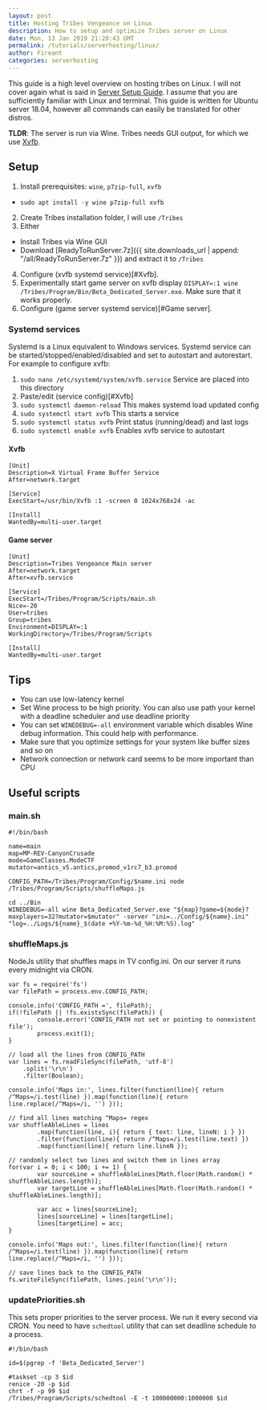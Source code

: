 ```yaml
---
layout: post
title: Hosting Tribes Vengeance on Linux
description: How to setup and optimize Tribes server on Linux
date: Mon, 13 Jan 2019 21:28:43 GMT
permalink: /tutorials/serverhosting/linux/
author: Fireant
categories: serverhosting
---
```


This guide is a high level overview on hosting tribes on Linux. I will not cover again what is said in [Server Setup Guide](/tutorials/serverhosting/serversetup/). I assume that you are sufficiently familiar with Linux and terminal. This guide is written for Ubuntu server 18.04, however all commands can easily be translated for other distros.

**TLDR**: The server is run via Wine. Tribes needs GUI output, for which we use [Xvfb](https://en.wikipedia.org/wiki/Xvfb).

## Setup

1. Install prerequisites: `wine`, `p7zip-full`, `xvfb`
  - `sudo apt install -y wine p7zip-full xvfb`
2. Create Tribes installation folder, I will use `/Tribes`
3. Either
  - Install Tribes via Wine GUI
  - Download [ReadyToRunServer.7z]({{ site.downloads_url | append: "/all/ReadyToRunServer.7z" }}) and extract it to `/Tribes`
4. Configure (xvfb systemd service)[#Xvfb].
5. Experimentally start game server on xvfb display `DISPLAY=:1 wine /Tribes/Program/Bin/Beta_Dedicated_Server.exe`. Make sure that it works properly.
5. Configure (game server systemd service)[#Game server].

### Systemd services

Systemd is a Linux equivalent to Windows services. Systemd service can be started/stopped/enabled/disabled and set to autostart and autorestart. For example to configure xvfb:

1. `sudo nano /etc/systemd/system/xvfb.service` Service are placed into this directory
2. Paste/edit (service config)[#Xvfb]
3. `sudo systemctl daemon-reload` This makes systemd load updated config
4. `sudo systemctl start xvfb` This starts a service
5. `sudo systemctl status xvfb` Print status (running/dead) and last logs
6. `sudo systemctl enable xvfb` Enables xvfb service to autostart

#### Xvfb
```
[Unit]
Description=X Virtual Frame Buffer Service
After=network.target

[Service]
ExecStart=/usr/bin/Xvfb :1 -screen 0 1024x768x24 -ac

[Install]
WantedBy=multi-user.target
```

#### Game server
```
[Unit]
Description=Tribes Vengeance Main server
After=network.target
After=xvfb.service

[Service]
ExecStart=/Tribes/Program/Scripts/main.sh
Nice=-20
User=tribes
Group=tribes
Environment=DISPLAY=:1
WorkingDirectory=/Tribes/Program/Scripts

[Install]
WantedBy=multi-user.target
```

## Tips

* You can use low-latency kernel
* Set Wine process to be high priority. You can also use path your kernel with a deadline scheduler and use deadline priority
* You can set `WINEDEBUG=-all` environment variable which disables Wine debug information. This could help with performance.
* Make sure that you optimize settings for your system like buffer sizes and so on
* Network connection or network card seems to be more important than CPU

## Useful scripts

### main.sh
```
#!/bin/bash

name=main
map=MP-REV-CanyonCrusade
mode=GameClasses.ModeCTF
mutator=antics_v5.antics,promod_v1rc7_b3.promod

CONFIG_PATH=/Tribes/Program/Config/$name.ini node /Tribes/Program/Scripts/shuffleMaps.js

cd ../Bin
WINEDEBUG=-all wine Beta_Dedicated_Server.exe "${map}?game=${mode}?maxplayers=32?mutator=$mutator" -server "ini=../Config/${name}.ini" "log=../Logs/${name}_$(date +%Y-%m-%d_%H:%M:%S).log"
```

### shuffleMaps.js
NodeJs utility that shuffles maps in TV config.ini. On our server it runs every midnight via CRON.

```
var fs = require('fs')
var filePath = process.env.CONFIG_PATH;

console.info('CONFIG_PATH =', filePath);
if(!filePath || !fs.existsSync(filePath)) {
        console.error('CONFIG_PATH not set or pointing to nonexistent file');
        process.exit(1);
}

// load all the lines from CONFIG_PATH
var lines = fs.readFileSync(filePath, 'utf-8')
    .split('\r\n')
    .filter(Boolean);

console.info('Maps in:', lines.filter(function(line){ return /^Maps=/i.test(line) }).map(function(line){ return line.replace(/^Maps=/i, '') }));

// find all lines matching ^Maps= regex
var shuffleAbleLines = lines
        .map(function(line, i){ return { text: line, lineN: i } })
        .filter(function(line){ return /^Maps=/i.test(line.text) })
        .map(function(line){ return line.lineN });

// randomly select two lines and switch them in lines array
for(var i = 0; i < 100; i += 1) {
        var sourceLine = shuffleAbleLines[Math.floor(Math.random() * shuffleAbleLines.length)];
        var targetLine = shuffleAbleLines[Math.floor(Math.random() * shuffleAbleLines.length)];

        var acc = lines[sourceLine];
        lines[sourceLine] = lines[targetLine];
        lines[targetLine] = acc;
}

console.info('Maps out:', lines.filter(function(line){ return /^Maps=/i.test(line) }).map(function(line){ return line.replace(/^Maps=/i, '') }));

// save lines back to the CONFIG_PATH
fs.writeFileSync(filePath, lines.join('\r\n'));
```

### updatePriorities.sh
This sets proper priorities to the server process. We run it every second via CRON. You need to have `schedtool` utility that can set deadline schedule to a process.

```
#!/bin/bash

id=$(pgrep -f 'Beta_Dedicated_Server')

#taskset -cp 3 $id
renice -20 -p $id
chrt -f -p 99 $id
/Tribes/Program/Scripts/schedtool -E -t 100000000:1000000 $id
```
